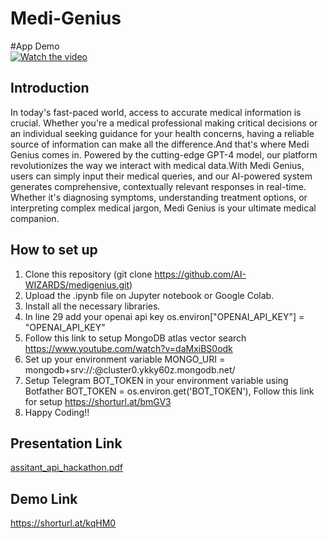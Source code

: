 # Medi-Genius

#App Demo
<br>
[![Watch the video](https://i.stack.imgur.com/Vp2cE.png)]([https://youtu.be/vt5fpE0bzSY](https://github.com/AI-WIZARDS/medigenius/assets/54498354/1c522f88-7919-4c2f-9438-4bf72474f0c8))





## Introduction <br>




In today's fast-paced world, access to accurate medical information is crucial. Whether you're a medical professional making critical decisions or an individual seeking guidance for your health concerns, having a reliable source of information can make all the difference.And that's where Medi Genius comes in. Powered by the cutting-edge GPT-4 model, our platform revolutionizes the way we interact with medical data.With Medi Genius, users can simply input their medical queries, and our AI-powered system generates comprehensive, contextually relevant responses in real-time. Whether it's diagnosing symptoms, understanding treatment options, or interpreting complex medical jargon, Medi Genius is your ultimate medical companion.

## How to set up <br>
1. Clone this repository (git clone https://github.com/AI-WIZARDS/medigenius.git)
2. Upload the .ipynb file on Jupyter notebook or Google Colab.
3. Install all the necessary libraries. 
4. In line 29 add your openai api key os.environ["OPENAI_API_KEY"] = "OPENAI_API_KEY"
5. Follow this link to setup MongoDB atlas vector search https://www.youtube.com/watch?v=daMxiBS0odk
6. Set up your environment variable MONGO_URI = mongodb+srv://<username>:<password>@cluster0.ykky60z.mongodb.net/
7. Setup Telegram BOT_TOKEN in your environment variable using Botfather BOT_TOKEN = os.environ.get('BOT_TOKEN'), Follow this link for setup https://shorturl.at/bmGV3
8. Happy Coding!!

## Presentation Link
[assitant_api_hackathon.pdf](https://github.com/AI-WIZARDS/medigenius/files/15250076/assitant_api_hackathon.pdf)

## Demo Link
https://shorturl.at/kqHM0

